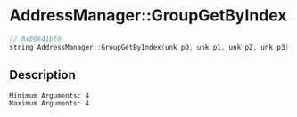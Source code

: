 # AddressManager::GroupGetByIndex
```c
// 0x00641bf0
string AddressManager::GroupGetByIndex(unk p0, unk p1, unk p2, unk p3)
```
## Description
```
Minimum Arguments: 4
Maximum Arguments: 4
```
